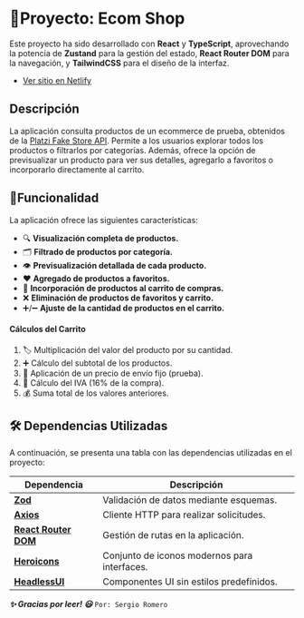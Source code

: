 # 🛒Proyecto: Ecom Shop

Este proyecto ha sido desarrollado con **React** y **TypeScript**, aprovechando la potencia de **Zustand** para la gestión del estado, **React Router DOM** para la navegación, y **TailwindCSS** para el diseño de la interfaz.

* [Ver sitio en Netlify](https://ecom-shop-dapros.netlify.app/)

## Descripción

La aplicación consulta productos de un ecommerce de prueba, obtenidos de la [Platzi Fake Store API](https://fakeapi.platzi.com/). Permite a los usuarios explorar todos los productos o filtrarlos por categorías. Además, ofrece la opción de previsualizar un producto para ver sus detalles, agregarlo a favoritos o incorporarlo directamente al carrito.

## 🚀Funcionalidad
La aplicación ofrece las siguientes características:

* 🔍 **Visualización completa de productos.**
* 🗂️ **Filtrado de productos por categoría.**
* 👁️ **Previsualización detallada de cada producto.**
* ❤️ **Agregado de productos a favoritos.**
* 🛒 **Incorporación de productos al carrito de compras.**
* ❌ **Eliminación de productos de favoritos y carrito.**
* ➕/➖ **Ajuste de la cantidad de productos en el carrito.**

#### **Cálculos del Carrito**

1. 🏷️ Multiplicación del valor del producto por su cantidad.
2. ➕ Cálculo del subtotal de los productos.
3. 🚚 Aplicación de un precio de envío fijo (prueba).
4. 💸 Cálculo del IVA (16% de la compra).
5. 💰 Suma total de los valores anteriores.

## 🛠️ Dependencias Utilizadas

A continuación, se presenta una tabla con las dependencias utilizadas en el proyecto:

| Dependencia                                                 | Descripción                                         |
| ----------------------------------------------------------- | --------------------------------------------------- |
| **[Zod](https://www.npmjs.com/package/zod)**                | Validación de datos mediante esquemas.              |
| **[Axios](https://www.npmjs.com/package/axios)**            | Cliente HTTP para realizar solicitudes.             |
| **[React Router DOM](https://www.npmjs.com/package/react-router-dom)** | Gestión de rutas en la aplicación.                  |
| **[Heroicons](https://heroicons.com/)**                     | Conjunto de iconos modernos para interfaces.        |
| **[HeadlessUI](https://headlessui.dev/)**                   | Componentes UI sin estilos predefinidos.             |



***✨ Gracias por leer! 😃***
`Por: Sergio Romero`